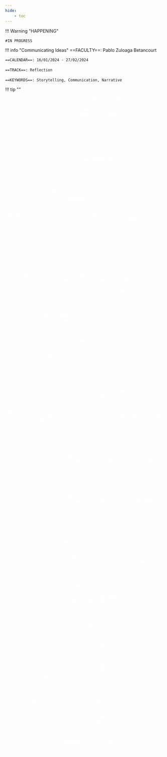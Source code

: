 ```yaml
---
hide:
    - toc
---
```


!!! Warning "HAPPENING"  
    
    #IN PROGRESS


!!! info "Communicating Ideas"
    ==FACULTY==: Pablo Zuloaga Betancourt
    
    ==CALENDAR==: 16/01/2024 - 27/02/2024

    ==TRACK==: Reflection

    ==KEYWORDS==: Storytelling, Communication, Narrative


!!! tip ""
    <font color="white"> <center>

    ## :green_heart:Stakeholders Radar 

    ![](../images/term2/comm/stakeholders.png){: style="height:400px;width:520px"}



    !!!tip ""
        <center>
        <font color="blue"> <center>


        ![](../images/term2/comm/GOLDEN%20CIRCLE.png){: style="height:400px;width:550px"}
        

        <font color="white"> <center>
        <font color="white"> 
        ## :question:What is **WORLD**:world_map:
            
        ## From my perspective YIN&YANG would be the best word to describe the :white_circle::black_circle:**WORLD**:black_circle::white_circle:. The background on the left side is a trash mountain. But the TRA:moneybag:H with the hidden gold. Additionally, THE EYE, which has a shapeless-harmful effect, represents Mr. SOUNDs system:level_slider:. On the right side is the tropical island where i feel like a HOME:heart:, and my cutie TRA:moneybag:H friendssssss~~

        ## <font color="red"> :question:What do we do </font color>


        !!! info ""
            My focus will be on tropical islands; any tropical island will be one I want to help because I love summer too much. It's not just for nature but also for the people living in that territory, helping them address issues we don't frequently encounter in the city. For example, this winter holiday, I went to Jamaica and discovered three main problems: the accumulation of plastic waste, incorrect incineration methods, and noise pollution from the sound system.

        ## <font color="yellow"> :question:How do we do it </font color>
        !!! info ""
            If we are dealing with local residents, based on my experience, it's challenging to just provide them with education; it's more about helping them modernize or providing financial assistance. So, my pledge is to establish a cyclical system that can use locally produced waste through machines to design and transform it into new, practical items. In doing so, we are helping locals solve their waste and money problems. Why not do it?

            However, there is another group of people on tropical islands that we need to address, and that is tourists. For tourists, I think we could transform the situation through education, using open-handicraft classes to spread our philosophy.

        ## <font color="green"> :question:Why do we do it </font color>
        !!! info ""
            I am someone who can be friends with myself. On my journey of self-discovery, I found a passion for tropical islands and an interest in the culture and history behind each independent island. However, many people only see its beautiful side and overlook its ugly aspects. There is a lot of pollution in tropical islands that humanity tends to ignore. I don't want to selfishly enjoy the gifts of nature; I hope, if possible, to inspire everyone with our power to help the Earth. But we are not looking for a one-sided benefit; it would be a situation where both parties gain.
        
    
        !!! info ""
            ## :thought_balloon: 33DuDu's Interview

            <iframe width="560" height="315" src="https://www.youtube.com/embed/AFUzbku-228?si=LILzw_TXPIrY0zkl" title="YouTube video player" frameborder="0" allow="accelerometer; autoplay; clipboard-write; encrypted-media; gyroscope; picture-in-picture; web-share" allowfullscreen></iframe>

        !!! info ""
            ## :thought_balloon: Anthu's Interview
            <iframe width="560" height="315" src="https://www.youtube.com/embed/SfUsb46kbjM?si=3-7YghmD5YbRKWsU" title="YouTube video player" frameborder="0" allow="accelerometer; autoplay; clipboard-write; encrypted-media; gyroscope; picture-in-picture; web-share" allowfullscreen></iframe>

        !!! info ""
            Music recommended by Anthu :heart:
        
            <iframe style="border-radius:12px" src="https://open.spotify.com/embed/track/1Mml5IpLBd5B6GNgjVpJ1x?utm_source=generator" width="100%" height="352" frameBorder="0" allowfullscreen="" allow="autoplay; clipboard-write; encrypted-media; fullscreen; picture-in-picture" loading="lazy"></iframe>

        !!! info ""

        !!! info ""
            ## GOLDEN CIRCLE

            ![](../images/term2/comm/GOLDEN.png){: style="height:200px;width:200px"}        
            - The Golden Circle is a tool created by Simon Sinek, to help brand find their ==purpose==.
    </center>
!!! note "Class notes"
    ## DAY 01 
    !!!note ""

        ## :question: What is storytelling?
        
        - “The act of conveying stories through the use of words and/or images, usually using improvisation and various stylistic flourishes.” --- WIKIPEDIA

        - “The act of conveying stories through the use of words and/or images, VIDEO, AUDIO, SOUNDS, DANCE, ACTIONS, MOVEMENTS, AND OTHERS… usually using improvisation and various stylistic flourishes.” --- Pablo PEDIA

    !!!note ""

        ## 4 Essential Elements of (general) Storytelling:

        :one: CONTEXT :question: WHEN & WHERE
        - place (real OR imaginary)
        - time (OR moment)

        - CHARACTER :question: WHO is the story talking about?
        - POINT OF VIEW :question: WHO tells the story?
        - ARGUMENT :question: WHAT 

    ## DAY 02 
